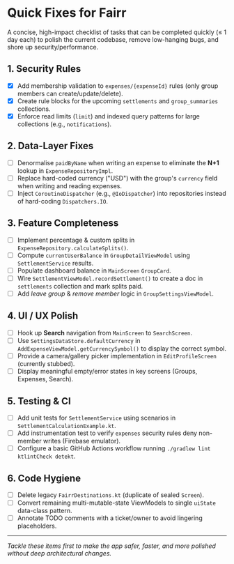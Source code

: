 # Quick Fixes for Fairr

A concise, high-impact checklist of tasks that can be completed quickly (≤ 1 day each) to polish the current codebase, remove low-hanging bugs, and shore up security/performance.

## 1. Security Rules
- [x] Add membership validation to `expenses/{expenseId}` rules (only group members can create/update/delete).
- [x] Create rule blocks for the upcoming `settlements` and `group_summaries` collections.
- [x] Enforce read limits (`limit`) and indexed query patterns for large collections (e.g., `notifications`).

## 2. Data-Layer Fixes
- [ ] Denormalise `paidByName` when writing an expense to eliminate the **N+1** lookup in `ExpenseRepositoryImpl`.
- [ ] Replace hard-coded currency ("USD") with the group's `currency` field when writing and reading expenses.
- [ ] Inject `CoroutineDispatcher` (e.g., `@IoDispatcher`) into repositories instead of hard-coding `Dispatchers.IO`.

## 3. Feature Completeness
- [ ] Implement percentage & custom splits in `ExpenseRepository.calculateSplits()`.
- [ ] Compute `currentUserBalance` in `GroupDetailViewModel` using `SettlementService` results.
- [ ] Populate dashboard balance in `MainScreen` `GroupCard`.
- [ ] Wire `SettlementViewModel.recordSettlement()` to create a doc in `settlements` collection and mark splits paid.
- [ ] Add *leave group* & *remove member* logic in `GroupSettingsViewModel`.

## 4. UI / UX Polish
- [ ] Hook up **Search** navigation from `MainScreen` to `SearchScreen`.
- [ ] Use `SettingsDataStore.defaultCurrency` in `AddExpenseViewModel.getCurrencySymbol()` to display the correct symbol.
- [ ] Provide a camera/gallery picker implementation in `EditProfileScreen` (currently stubbed).
- [ ] Display meaningful empty/error states in key screens (Groups, Expenses, Search).

## 5. Testing & CI
- [ ] Add unit tests for `SettlementService` using scenarios in `SettlementCalculationExample.kt`.
- [ ] Add instrumentation test to verify `expenses` security rules deny non-member writes (Firebase emulator).
- [ ] Configure a basic GitHub Actions workflow running `./gradlew lint ktlintCheck detekt`.

## 6. Code Hygiene
- [ ] Delete legacy `FairrDestinations.kt` (duplicate of sealed `Screen`).
- [ ] Convert remaining multi-mutable-state ViewModels to single `uiState` data-class pattern.
- [ ] Annotate TODO comments with a ticket/owner to avoid lingering placeholders.

---
_Tackle these items first to make the app safer, faster, and more polished without deep architectural changes._ 